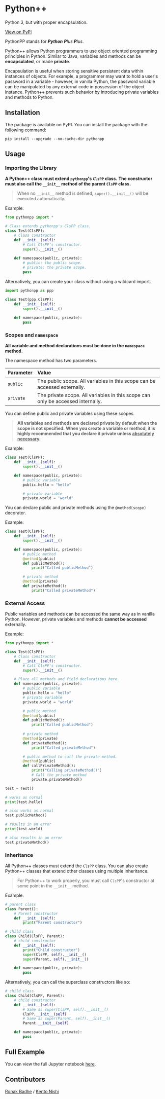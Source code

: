 # Python++
Python 3, but with proper encapsulation.

[View on PyPI](https://pypi.org/project/pythonpp/)

PythonPP stands for ***Python** **P**lus **P**lus*.

Python++ allows Python programmers to use object oriented programming principles in Python.
Similar to Java, variables and methods can be **encapsulated**, or made **private**. 

Encapsulation is useful when storing sensitive persistent data within instances of objects.
For example, a programmer may want to hold a user's password in a variable - however,
in vanilla Python, the password variable can be manipulated by any external code in possession of the object instance. 
Python++ prevents such behavior by introducing private variables and methods to Python.

## Installation
The package is available on PyPI.
You can install the package with the following command:
```shell
pip install --upgrade --no-cache-dir pythonpp
```

## Usage

### Importing the Library

**A Python++ class must extend `pythonpp`'s `ClsPP` class.**
**The constructor must also call the `__init__` method of the parent `ClsPP` class.**

> When no ``__init__`` method is defined, `super().__init__()` will be executed automatically.


Example:
```python
from pythonpp import *

# Class extends pythonpp's ClsPP class.
class Test(ClsPP):
    # Class constructor
    def __init__(self):
        # Call ClsPP's constructor.
        super().__init__()
    
    def namespace(public, private):
        # public: the public scope.
        # private: the private scope.
        pass
```

Alternatively, you can create your class without using a wildcard import.

```python
import pythonpp as ppp

class Test(ppp.ClsPP):
    def __init__(self):
        super().__init__()
        
    def namespace(public, private):
        pass
```

### Scopes and `namespace`

**All variable and method declarations must be done in the `namespace` method.**

 The namespace method has two parameters.

| Parameter | Value |
|:----------|:------|
| `public`  | The public scope. All variables in this scope can be accessed externally.
| `private` | The private scope. All variables in this scope can only be accessed internally. |

You can define public and private variables using these scopes.

> **All variables and methods are declared private by default when the scope is not specified.**
**When you create a variable or method, it is highly recommended that you declare it private unless <u>absolutely necessary</u>.**

Example:
```python
class Test(ClsPP):
    def __init__(self):
        super().__init__()

    def namespace(public, private):
        # public variable
        public.hello = "hello"

        # private variable
        private.world = "world"
```

You can declare public and private methods using the `@method(scope)` decorator.

Example:
```python
class Test(ClsPP):
    def __init__(self):
        super().__init__()

    def namespace(public, private):
        # public method
        @method(public)
        def publicMethod():
            print("Called publicMethod")

        # private method
        @method(private)
        def privateMethod():
            print("Called privateMethod")
```

### External Access

Public variables and methods can be accessed the same way as in vanilla Python. However, private variables and methods **cannot be accessed** externally.

Example:
```python
from pythonpp import *

class Test(ClsPP):
    # Class constructor
    def __init__(self):
        # Call ClsPP's constructor.
        super().__init__()

    # Place all methods and field declarations here.
    def namespace(public, private):
        # public variable
        public.hello = "hello"
        # private variable
        private.world = "world"

        # public method
        @method(public)
        def publicMethod():
            print("Called publicMethod")
        
        # private method
        @method(private)
        def privateMethod():
            print("Called privateMethod")

        # public method to call the private method.
        @method(public)
        def callPrivateMethod():
            print("Calling privateMethod()")
            # Call the private method
            private.privateMethod()
```
```python
test = Test()

# works as normal
print(test.hello)

# also works as normal
test.publicMethod()

# results in an error
print(test.world)

# also results in an error
test.privateMethod()
```

### Inheritance

All Python++ classes must extend the `ClsPP` class. You can also create Python++ classes that extend other classes using multiple inheritance.

> For Python++ to work properly, you must call `ClsPP`'s constructor at some point in the `__init__` method.

Example:
```python
# parent class
class Parent():
    # Parent constructor
    def __init__(self):
        print("Parent constructor")

# child class
class Child(ClsPP, Parent):
    # child constructor
    def __init__(self):
        print("Child constructor")
        super(ClsPP, self).__init__()
        super(Parent, self).__init__()

    def namespace(public, private):
        pass
```

Alternatively, you can call the superclass constructors like so:

```python
# child class
class Child(ClsPP, Parent):
    # child constructor
    def __init__(self):
        # Same as super(ClsPP, self).__init__()
        ClsPP.__init__(self)
        # Same as super(Parent, self).__init__()
        Parent.__init__(self)

    def namespace(public, private):
        pass
```

## Full Example
You can view the full Jupyter notebook [here](https://github.com/r2dev2bb8/PythonPP/blob/master/examples/example.ipynb).

## Contributors

[Ronak Badhe](https://github.com/r2dev2bb8)
/
[Kento Nishi](https://github.com/KentoNishi)
